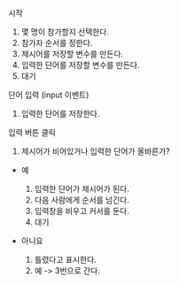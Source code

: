 시작
1. 몇 명이 참가할지 선택한다.
2. 참가자 순서를 정한다.
3. 제시어를 저장할 변수를 만든다.
4. 입력한 단어를 저장할 변수를 만든다.
5. 대기

단어 입력 (input 이벤트)
1. 입력한 단어를 저장한다.

입력 버튼 클릭
1. 제시어가 비어있거나 입력한 단어가 올바른가?
- 예
  1. 입력한 단어가 제시어가 된다.
  2. 다음 사람에게 순서를 넘긴다.
  3. 입력창을 비우고 커서를 둔다.
  4. 대기
 
- 아니요
  1. 틀렸다고 표시한다.
  2. 예 -> 3번으로 간다.

